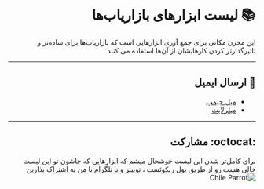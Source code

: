 <div dir="rtl">

# :books: لیست ابزارهای بازاریاب‌ها



این مخزن مکانی برای جمع آوری ابزارهایی است که بازاریاب‌ها برای ساده‌تر و تاثیرگذارتر کردن کارهایشان از آن‌ها استفاده می ‌کنند


***

## :email: ارسال ایمیل

* [میل چیمپ](https://mailchimp.com/)
* [میلرلایت](https://www.mailerlite.com/)



***

## :octocat: مشارکت

برای کامل‌تر شدن این لیست خوشحال میشم که ابزارهایی که جاشون تو این لیست خالی هست رو از طریق پول ریکوئست ، توییتر و یا تلگرام با من به اشتراک بذارین   ![Chile Parrot](http://countryparrots.com/parrots/chile-parrot.gif)


</div>
